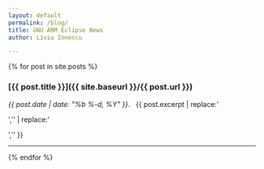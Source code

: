 ```yaml
---
layout: default
permalink: /blog/
title: GNU ARM Eclipse News
author: Liviu Ionescu

---
```


{% for post in site.posts %}
### [{{ post.title }}]({{ site.baseurl }}/{{ post.url }})

_{{ post.date | date: "%b %-d, %Y" }}._ &nbsp;&nbsp;{{ post.excerpt | replace:'<p>','' | replace:'</p>','' }}
***
{% endfor %}
